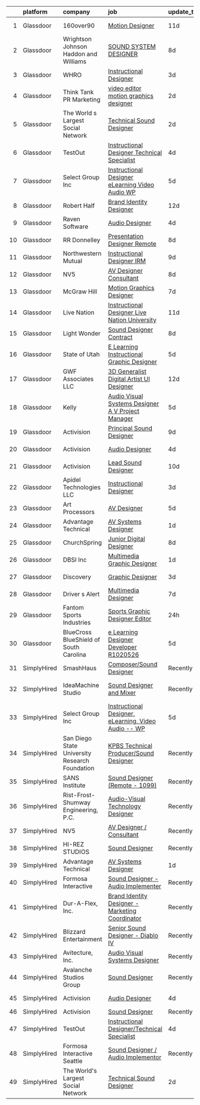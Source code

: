 

|    | platform    | company                                        | job                                                                                                                                                                                                                                                                                                                                                                                                                                                                                                                                                                                                                                                                                                                                                                                                                                                                                                                                                                                                                                                                                                                                                                                                                                                                                                                                                                                                                                                                                                                                                                                                                     | update_time   | location           |
|---:|:------------|:-----------------------------------------------|:------------------------------------------------------------------------------------------------------------------------------------------------------------------------------------------------------------------------------------------------------------------------------------------------------------------------------------------------------------------------------------------------------------------------------------------------------------------------------------------------------------------------------------------------------------------------------------------------------------------------------------------------------------------------------------------------------------------------------------------------------------------------------------------------------------------------------------------------------------------------------------------------------------------------------------------------------------------------------------------------------------------------------------------------------------------------------------------------------------------------------------------------------------------------------------------------------------------------------------------------------------------------------------------------------------------------------------------------------------------------------------------------------------------------------------------------------------------------------------------------------------------------------------------------------------------------------------------------------------------------|:--------------|:-------------------|
|  1 | Glassdoor   | 160over90                                      | [Motion Designer](https://www.glassdoor.com/partner/jobListing.htm?pos=128&ao=1136043&s=58&guid=00000181c2d0802e99d5a2ff561bd4af&src=GD_JOB_AD&t=SR&vt=w&cs=1_26b8f199&cb=1656830853710&jobListingId=1007955295559&jrtk=3-0-1g71d107okbmb801-1g71d10862ea2000-3c281d9384133fed-)                                                                                                                                                                                                                                                                                                                                                                                                                                                                                                                                                                                                                                                                                                                                                                                                                                                                                                                                                                                                                                                                                                                                                                                                                                                                                                                                        | 11d           | New York, NY       |
|  2 | Glassdoor   | Wrightson  Johnson  Haddon  and Williams       | [SOUND SYSTEM DESIGNER](https://www.glassdoor.com/partner/jobListing.htm?pos=116&ao=1136043&s=58&guid=00000181c2d0802e99d5a2ff561bd4af&src=GD_JOB_AD&t=SR&vt=w&cs=1_053957e4&cb=1656830853709&jobListingId=1007962381714&jrtk=3-0-1g71d107okbmb801-1g71d10862ea2000-6110ea715b90cdb8-)                                                                                                                                                                                                                                                                                                                                                                                                                                                                                                                                                                                                                                                                                                                                                                                                                                                                                                                                                                                                                                                                                                                                                                                                                                                                                                                                  | 8d            | Denver, CO         |
|  3 | Glassdoor   | WHRO                                           | [Instructional Designer](https://www.glassdoor.com/partner/jobListing.htm?pos=129&ao=1136043&s=58&guid=00000181c2d0802e99d5a2ff561bd4af&src=GD_JOB_AD&t=SR&vt=w&cs=1_20c0cb31&cb=1656830853710&jobListingId=1007971431373&jrtk=3-0-1g71d107okbmb801-1g71d10862ea2000-ee1c5b8f6d427c8b-)                                                                                                                                                                                                                                                                                                                                                                                                                                                                                                                                                                                                                                                                                                                                                                                                                                                                                                                                                                                                                                                                                                                                                                                                                                                                                                                                 | 3d            | Norfolk, VA        |
|  4 | Glassdoor   | Think Tank PR   Marketing                      | [video editor motion graphics designer](https://www.glassdoor.com/partner/jobListing.htm?pos=130&ao=1136043&s=58&guid=00000181c2d0802e99d5a2ff561bd4af&src=GD_JOB_AD&t=SR&vt=w&cs=1_6364177a&cb=1656830853710&jobListingId=1007972847759&jrtk=3-0-1g71d107okbmb801-1g71d10862ea2000-592c590467374c4d-)                                                                                                                                                                                                                                                                                                                                                                                                                                                                                                                                                                                                                                                                                                                                                                                                                                                                                                                                                                                                                                                                                                                                                                                                                                                                                                                  | 2d            | Saint Louis, MO    |
|  5 | Glassdoor   | The World s Largest Social Network             | [Technical Sound Designer](https://www.glassdoor.com/partner/jobListing.htm?pos=104&ao=1110586&s=58&guid=00000181c2d0802e99d5a2ff561bd4af&src=GD_JOB_AD&t=SR&vt=w&ea=1&cs=1_6a1a4b95&cb=1656830853708&jobListingId=1007975397724&cpc=FA84DF7EA1EC2398&jrtk=3-0-1g71d107okbmb801-1g71d10862ea2000-657842c4e48d542a--6NYlbfkN0DSgjPPcnEdvoK3uuxfISLALE6pB1FR7YSHOr_tSg5_QGIhoz_2VqUepdcKLBLI_zSL88PC2MXrQyC8zo8A0slZtXWrTLKNR985l-7TwPgsBaTyHdWgdVa6eqRVkqmsQUtjxbdpqpAnNBt_oMK_XWkSICRKn7Mk-tJK3MGnscNYTzVTtcjE374sx1u5tFIX-S4AxyLMCxjFNJ1SngtVsbaUvmvrQLb6TyHpznttj-VS6vL1L4pnhC6PCY9GFyHvjJeRXKggF_aSwgfsLCHkT0AzBQJNbevedLF2DV5RG9VN_u-F_IfMvDg_mWHPxS7W3zUQV1I_mBBI8hZQpMrL8t-Vv91Ev3cCojHFtiV0SU7byCcJvrY-d8zlvbi_QbwVlgPECHzsYneh3W1BeDBO7lZ1pnr8XfBGNbJtM86qv22-0adFljkMRFk4nFZ4y-ap9z3o23X6IcYjaOU-OioAU6VkuSP5yer9n3cBuZD7wi6Gfs_YUD74huW1TX9GPMtuyrCJ5Idzo3xfgRgVS0PwUjYpVach2Q3lq-R82xefPg3MG69Sz3at-8DSKNYMOY6pywfFIbgd5opgjw%3D%3D)                                                                                                                                                                                                                                                                                                                                                                                                                                                                                                                                                                                                                                                                         | 2d            | Los Angeles, CA    |
|  6 | Glassdoor   | TestOut                                        | [Instructional Designer Technical Specialist](https://www.glassdoor.com/partner/jobListing.htm?pos=105&ao=1110586&s=58&guid=00000181c2d0802e99d5a2ff561bd4af&src=GD_JOB_AD&t=SR&vt=w&ea=1&cs=1_9669ba22&cb=1656830853708&jobListingId=1007968675049&cpc=F45C15D234B746DE&jrtk=3-0-1g71d107okbmb801-1g71d10862ea2000-1380ac97e8268147--6NYlbfkN0DvEm3ZFflYNZDyIfyg5N-cpxjGt5mtAUGKsixrF0JahBY4k2ZO2G0_QOQvzzzovZti6CUZ07yDcSAu22S-eRSPvY7bDzV-S6HY13A6nzDugxOQS6d-bF6ZmzcbMDTfjOITMBTy8dn6cVmHLMezpI4MWgvkVHVg6EWMpyeArA91CCtDMZisLSDsqEhIv6nqasORP5Uu1VwMf_D1x2v_vGc2QPnmZ3gNvidsUBAR8q9wkeaKp1akKa6_PwgzWaCflUtudjZSH6M0n-X4j2Uiaazc95DJWV-MZR4uSHsEtQhil81CVfojIDRcJuS6dnoSv4qI0ho3f9xo-N0r2FDLxjNi4ZxGLabiD8kn5y2HyeQPRf0pd4i8PrK0xYNOE3Xpi1WfUqRYjgFx-2R2qPMlZ3Ufio1Git6VxsFIq3CqoVunghZKQ9UMet1pZW_bQoWiZekQCE6J9yvzDdP5DghXj1iHqKJAtLtyHMWNZH3Q3vQZJpcwSlJMCKG58m3xWcvqEciqegV4HifNohWlxuFVSJl-ruVuONf5iZ16Nq9Dy8Aqzye6XV_RaN2HDO-CEjPNM8LjnkSgT0fLIjNMhFWTsCSbXMgGncg_gPo%3D)                                                                                                                                                                                                                                                                                                                                                                                                                                                                                                                                                                                                                                    | 4d            | Pleasant Grove, UT |
|  7 | Glassdoor   | Select Group Inc                               | [Instructional Designer  eLearning  Video Audio    WP](https://www.glassdoor.com/partner/jobListing.htm?pos=106&ao=1110586&s=58&guid=00000181c2d0802e99d5a2ff561bd4af&src=GD_JOB_AD&t=SR&vt=w&ea=1&cs=1_24196a2b&cb=1656830853708&jobListingId=1007965743112&cpc=56632219D727AB75&jrtk=3-0-1g71d107okbmb801-1g71d10862ea2000-975253586d041dc0--6NYlbfkN0Bcn-ADAbRvyrq3DH3YqD1gQOSfU_zTPvvfh0XXiz3pBAa41gXbEVBKQgVaXyt5edISc9bqP53tRPLteqUh4QwbmKEwD0Ly9LIynFhKlkBBOX1urAMP3goMqmB7FsCw1DJLToJjJKgdA2XxFUBlOvaRm9kvNxg5nSULJZu9Z2BIzm6NqSMg2xrFz6Pv9b1U9vRCZnx7cFCm4zNOd0crclyi557FoJGFyyK2d5EVfnDvVjbSxQlA070IUu5-Kmbp2mBzI-B9DLB2JMu4wyYBQI2pkjjZLODIv4waUyIhOVkY7VpS1t2K9Anzdo0BT_YiEjHF_azidJcVz8je3bWRmCnAk01koRLMhUEqelawocsLdYCJ6AFsHn9nwAJMV065m7dH51v9VnJ0p8l2kctIZY3scY8Lb2YnKqqc4s7NpqJcBhHUtaAhbbVFPhutVZHoa3lJBsIiGBL5n5amiaQf1bc8bTFn-9V9QICkz_GeWtY07SF5PqHW7_Z4KrYMlll8KMKJy1kHgqhkeg%3D%3D)                                                                                                                                                                                                                                                                                                                                                                                                                                                                                                                                                                                                                                                                                                             | 5d            | White Plains, NY   |
|  8 | Glassdoor   | Robert Half                                    | [Brand Identity Designer](https://www.glassdoor.com/partner/jobListing.htm?pos=111&ao=1110586&s=58&guid=00000181c2d0802e99d5a2ff561bd4af&src=GD_JOB_AD&t=SR&vt=w&ea=1&cs=1_4a7a1b9b&cb=1656830853709&jobListingId=1007951648276&cpc=F41FEAB56D215062&jrtk=3-0-1g71d107okbmb801-1g71d10862ea2000-1ede649e6a58b7cb--6NYlbfkN0CpzDdaQkua3np5pkmj49lKioZwmwxQ-yx5plwbYmV_M1N0TAEqFh9qBSQddGPhXeYsPwwpObkc12_qfuuui8Zfx-BvqhVCXrG6xT8BdiJ-OKSvAtP6KWW8jfsP1M9DqSk2a5VXaHGR5yJ46Q56vtyFDEw-XiAVMBpDv51XshwDm7_06TwkJwC4ek-BOAD_Ew1hrWryk907FASvHG0fn25FxVNuvfhN1QxP_MzHfqXgb9vL6SqnTiCYE_Tm4r0nlU1Czf6dQ2sSfgDqqkk-UjDGgpRGnRgazLQSXcaETQaVz5fU1CMBeoxHa8qdCcAiyVWt1Fdj7Yp6UsUOdICTxfAlthQZWcqn9AU82g2s86Orq-B3SnmiyvneYQBwQ_dWIoFgSdesHLrtBFefVwYlGxOorwLB-pQLuypQBdmwV2w4-TBtLdhVMbyPPxrrt-2zWhGM0e6jld82j3-8Nj5KQjcy8d5dT1sZ99-O11GHmK7MxXbtG_8tAM4m)                                                                                                                                                                                                                                                                                                                                                                                                                                                                                                                                                                                                                                                                                                                                                                      | 12d           | Hartford, CT       |
|  9 | Glassdoor   | Raven Software                                 | [Audio Designer](https://www.glassdoor.com/partner/jobListing.htm?pos=121&ao=1136043&s=58&guid=00000181c2d0802e99d5a2ff561bd4af&src=GD_JOB_AD&t=SR&vt=w&cs=1_38b7e938&cb=1656830853710&jobListingId=1007969593675&jrtk=3-0-1g71d107okbmb801-1g71d10862ea2000-9640e0c5fced2b6a-)                                                                                                                                                                                                                                                                                                                                                                                                                                                                                                                                                                                                                                                                                                                                                                                                                                                                                                                                                                                                                                                                                                                                                                                                                                                                                                                                         | 4d            | Middleton, WI      |
| 10 | Glassdoor   | RR Donnelley                                   | [Presentation Designer  Remote ](https://www.glassdoor.com/partner/jobListing.htm?pos=117&ao=1136043&s=58&guid=00000181c2d0802e99d5a2ff561bd4af&src=GD_JOB_AD&t=SR&vt=w&cs=1_89ba82be&cb=1656830853709&jobListingId=1007962791525&jrtk=3-0-1g71d107okbmb801-1g71d10862ea2000-13467501708e5273-)                                                                                                                                                                                                                                                                                                                                                                                                                                                                                                                                                                                                                                                                                                                                                                                                                                                                                                                                                                                                                                                                                                                                                                                                                                                                                                                         | 8d            | Phoenix, AZ        |
| 11 | Glassdoor   | Northwestern Mutual                            | [Instructional Designer   IRM](https://www.glassdoor.com/partner/jobListing.htm?pos=123&ao=1136043&s=58&guid=00000181c2d0802e99d5a2ff561bd4af&src=GD_JOB_AD&t=SR&vt=w&cs=1_56229838&cb=1656830853710&jobListingId=1007959761308&jrtk=3-0-1g71d107okbmb801-1g71d10862ea2000-1d94296332c28f86-)                                                                                                                                                                                                                                                                                                                                                                                                                                                                                                                                                                                                                                                                                                                                                                                                                                                                                                                                                                                                                                                                                                                                                                                                                                                                                                                           | 9d            | Wisconsin          |
| 12 | Glassdoor   | NV5                                            | [AV Designer Consultant](https://www.glassdoor.com/partner/jobListing.htm?pos=103&ao=1110586&s=58&guid=00000181c2d0802e99d5a2ff561bd4af&src=GD_JOB_AD&t=SR&vt=w&cs=1_5bca41cd&cb=1656830853709&jobListingId=1007961973331&cpc=0A88B0016E52E137&jrtk=3-0-1g71d107okbmb801-1g71d10862ea2000-ace4dc0cac74c410--6NYlbfkN0B5ErWgTX1DuGpFjBtn3pzOpOEUZEj9qW8_LUrm9Vw7kb2d5uWKfKRSYXAKobuQtLNXPpQsEoNJFG9UjzgHSwmCz0KfNmCnYHOlNNJK3HPaQQF97jSCrKsx7FKrQR_aXBerlUtjidkkP8cwvTVyNvfi34NKUr0eFsfW1vIc2JMheEiFVk0DxNyu9Yji8Tej35ahudPo6cYF_9GEnsktj6wIHI2sm7YpsBrPxShsub_vwk74mDIVwWQIHOGGRYHLr1QLiFTqc4Cs0zA2t7xoBe1kv1pD89W8R5PjBiwECDuu3b5U1gJnZBOEvFyt_efNLByRCeKnGnoGr_-bZd-zWovn0sPWyFZQJEvJatiRiwS-YmNz8P7EOXI-IaoUiqenxaSilh8Hhmh6bo7ED8sZbR62UDqdc2-2lkvT95x1DI2KQDTCjHBGISsnXJdOffVpaQhIVlQ8s-m6-rJk6RgIn6yzbgbY3r3TQ_d9bO1-LCIcqEIe5HB4qeZ6ZPC9lgcywNRNMt75lxGx2b-tsPpfUvqDACdgfYpKP2gCRP5u5ItK5vEQ_-_0-Ratk9O7zpDkRtqCgWlYsydLd-pV_ph0Fs46Qxwt0P0AEqX_67zPiDDaDLbg87IVTZyn5eSLCRly8xIq8uHeHWpvIfH4egRQAOYNtyVY3VcAELd4oy8UUhZFkq5uCT1UJtn8xhF5BmBznWuNON7j1cxg9qBA7JwsLP1flHR-rmrUsbr7rsrbdOBlyA%3D%3D)                                                                                                                                                                                                                                                                                                                                                                                                                                                                                                                | 8d            | Houston, TX        |
| 13 | Glassdoor   | McGraw Hill                                    | [Motion Graphics Designer](https://www.glassdoor.com/partner/jobListing.htm?pos=120&ao=1136043&s=58&guid=00000181c2d0802e99d5a2ff561bd4af&src=GD_JOB_AD&t=SR&vt=w&cs=1_eaa64197&cb=1656830853709&jobListingId=1007963055281&jrtk=3-0-1g71d107okbmb801-1g71d10862ea2000-846076449b1b3a8d-)                                                                                                                                                                                                                                                                                                                                                                                                                                                                                                                                                                                                                                                                                                                                                                                                                                                                                                                                                                                                                                                                                                                                                                                                                                                                                                                               | 7d            | Columbus, OH       |
| 14 | Glassdoor   | Live Nation                                    | [Instructional Designer  Live Nation University](https://www.glassdoor.com/partner/jobListing.htm?pos=126&ao=1136043&s=58&guid=00000181c2d0802e99d5a2ff561bd4af&src=GD_JOB_AD&t=SR&vt=w&cs=1_55d03ad4&cb=1656830853710&jobListingId=1007954872096&jrtk=3-0-1g71d107okbmb801-1g71d10862ea2000-9f8dfff7ef9ec9c7-)                                                                                                                                                                                                                                                                                                                                                                                                                                                                                                                                                                                                                                                                                                                                                                                                                                                                                                                                                                                                                                                                                                                                                                                                                                                                                                         | 11d           | Beverly Hills, CA  |
| 15 | Glassdoor   | Light   Wonder                                 | [Sound Designer  Contract ](https://www.glassdoor.com/partner/jobListing.htm?pos=109&ao=1136043&s=58&guid=00000181c2d0802e99d5a2ff561bd4af&src=GD_JOB_AD&t=SR&vt=w&cs=1_2722b1a7&cb=1656830853708&jobListingId=1007961861652&jrtk=3-0-1g71d107okbmb801-1g71d10862ea2000-8ce1282d26a1fda8-)                                                                                                                                                                                                                                                                                                                                                                                                                                                                                                                                                                                                                                                                                                                                                                                                                                                                                                                                                                                                                                                                                                                                                                                                                                                                                                                              | 8d            | Las Vegas, NV      |
| 16 | Glassdoor   | State of Utah                                  | [E Learning Instructional Graphic Designer](https://www.glassdoor.com/partner/jobListing.htm?pos=122&ao=1136043&s=58&guid=00000181c2d0802e99d5a2ff561bd4af&src=GD_JOB_AD&t=SR&vt=w&cs=1_9b3efd30&cb=1656830853710&jobListingId=1007967268443&jrtk=3-0-1g71d107okbmb801-1g71d10862ea2000-12582fb7fc60c516-)                                                                                                                                                                                                                                                                                                                                                                                                                                                                                                                                                                                                                                                                                                                                                                                                                                                                                                                                                                                                                                                                                                                                                                                                                                                                                                              | 5d            | Salt Lake City, UT |
| 17 | Glassdoor   | GWF Associates  LLC                            | [3D Generalist   Digital Artist   UI Designer](https://www.glassdoor.com/partner/jobListing.htm?pos=102&ao=1110586&s=58&guid=00000181c2d0802e99d5a2ff561bd4af&src=GD_JOB_AD&t=SR&vt=w&ea=1&cs=1_64652c78&cb=1656830853707&jobListingId=1007952130788&cpc=34670CD602BE5E55&jrtk=3-0-1g71d107okbmb801-1g71d10862ea2000-1eda58a828a17668--6NYlbfkN0CiXlXD9X9KmMK7S-b5IcFBvVIey8Qr_VUnbo48CIz6WJxcsPNedoVLxbQy0RY0Lidptp5NGocL8OX0ODZlzCLgTilX6ZB0L8kFbzpvH1XAwZc-xzKt2cJRbdstjnIETRcz6k3J6virBqg127M44_l9Tc3nZfDfHnWPDH2zyMWaLtQQPJtcsiC-PjiAZP8PDytEpQi9E5-Poavz9luU66POjjXClwo0T0ZITPrp0fzm6_ef3cloPCQVFSTZ65tQQ8jGAdvfLCuYfpqpoWO4MH3-GbhxhGVy96z3uco_VoER_HnT7YNUjjN3L74ES7G1pTQboEnPJEiHYQzoTBKW9ivyJUgQhQi6yyBN6EI99UiYGGXOyYY0Pfl61cRCD-S7J3MvERr98Z1HdFvrx3IS9JQzV7e_4Mh7g_Vl0T-LAR4jzsXQddb1aada9bhTAqt2uZnQ-iBHFX9Rww5sAcPFWwKoMeMRPQacrEAYSPmLW8klWPit3mben1Pd0XdW405ublzw98NgxRG1xxVpgGCJ6TfNrHVCA5Wq3701HBwykJGPQATKL4ZG0T38)                                                                                                                                                                                                                                                                                                                                                                                                                                                                                                                                                                                                                                                                                 | 12d           | Tinton Falls, NJ   |
| 18 | Glassdoor   | Kelly                                          | [Audio Visual Systems Designer   A V Project Manager](https://www.glassdoor.com/partner/jobListing.htm?pos=107&ao=1110586&s=58&guid=00000181c2d0802e99d5a2ff561bd4af&src=GD_JOB_AD&t=SR&vt=w&cs=1_7b073b46&cb=1656830853708&jobListingId=1007967259285&cpc=F45C15D234B746DE&jrtk=3-0-1g71d107okbmb801-1g71d10862ea2000-50f2a3af29f2ec56--6NYlbfkN0D6qFSVCaa8tXn-rJ3OcXif2lPyFmwsE2iZBGE4YLg1gz3DzxANTQL2R188vJaRnaf58c-AGt8qGZk-LzU-543hy-BT8gNK6lhdMDAnfklngrbOxOX4eEHcXOFe1kJtWwNUu-UEsWNIShICIp4jppLpbQTH4gWnOZXQErcw_rBQqP0kGStH6HMnwRU1n2UAhJr4PG6LX-bS8Q83BCyfa-DVN4Nu8WYx2EYIRMAfXpZZ-LzPHn2lKZ5m8ytx426GHTykPOtNb8qAeNHAtPjVl1g8eHcdNMtedt3Znde1qggMwwBFln84hz1jivvMy2exKhOXSqFDqA7Uxm8VRHxFbcLtXuDvyJSt6TrQoJsEGCWt1qNdRBjHjbMUtjNBV7nCycGZVV6JCoht6KxBlK67leDNecZ4qXLd-vFOPjl0tnZp0Q82vhAWaUYMJbmTCKIcMo1qUhxcu1gQvzKN9EgvFkk39BydawSYdSnx6QEob3XDeotJOkI7ahh1cVGeGkYtZWeNcgssA_0ZnqTnX8IoPDvu9DnLirp1vqhPdN2Fhc-1RtYmHz9n7QxTMDuYA_Riw6BHkXAWVbN0xqhkEsz9KAyunKez0xoHyWSg2BcCWSZUKsyvZ6SjTKQt9l1rKCUxNwMhe97ExQudYLF10_oFq_KShBnTczQRJbEYg_B8rLaZRaU76luphb5V5u7W7uVY0ua00Lly3Fj3ORETODysxpPHCTIippoUKZWvhw7rEphwP-t0A-l7Ft3YoXOJTO-WcJnVotC-_NiUc5UbViMs5wq8pkAEdLcaFmhpwJRbJfYSga8cWm89py6cQ-m2vJoJmBeaCejxu9aAZh3cOA-zIwR1RwkqmB5t7Y0OniMXBCZwHHmNSGIIkPX7X6NbPFZhPnDVYhyPG5nlby04H1uS2UKThHiRh7Xif7DCDUnHtsWg9Wh_1S4q21DjjNOLxnsDh-RHquUBq153ewLseNwza6eEFmqjPWpRZ6SZkEl-SqALcoWeTHB6r1vm62JtcpknR2yDB9LQ_YFCZ3wAgTjx8YM_C6sYe30bmiy79yDa7QXK9mjkxudczXX1J9F_nF-QRx3tLN25Dz9FP88byb5dJa98QrRGW77GE650DGdUlatJSWy7U0K1aS2SyaBRJItjOV2Mo0gPT0pctgCAZsE6ZHGXXB9dPLR7KlIyzKGYHj2RfVyH1FVHuvl8ym7tsC_yGN8%3D) | 5d            | Austin, TX         |
| 19 | Glassdoor   | Activision                                     | [Principal Sound Designer](https://www.glassdoor.com/partner/jobListing.htm?pos=114&ao=1136043&s=58&guid=00000181c2d0802e99d5a2ff561bd4af&src=GD_JOB_AD&t=SR&vt=w&cs=1_f589411f&cb=1656830853709&jobListingId=1007960228726&jrtk=3-0-1g71d107okbmb801-1g71d10862ea2000-1f66d48a6033ba86-)                                                                                                                                                                                                                                                                                                                                                                                                                                                                                                                                                                                                                                                                                                                                                                                                                                                                                                                                                                                                                                                                                                                                                                                                                                                                                                                               | 9d            | Foster City, CA    |
| 20 | Glassdoor   | Activision                                     | [Audio Designer](https://www.glassdoor.com/partner/jobListing.htm?pos=113&ao=1136043&s=58&guid=00000181c2d0802e99d5a2ff561bd4af&src=GD_JOB_AD&t=SR&vt=w&cs=1_646d007e&cb=1656830853709&jobListingId=1007969460398&jrtk=3-0-1g71d107okbmb801-1g71d10862ea2000-7c373c23d77b92fb-)                                                                                                                                                                                                                                                                                                                                                                                                                                                                                                                                                                                                                                                                                                                                                                                                                                                                                                                                                                                                                                                                                                                                                                                                                                                                                                                                         | 4d            | Middleton, WI      |
| 21 | Glassdoor   | Activision                                     | [Lead Sound Designer](https://www.glassdoor.com/partner/jobListing.htm?pos=112&ao=1136043&s=58&guid=00000181c2d0802e99d5a2ff561bd4af&src=GD_JOB_AD&t=SR&vt=w&cs=1_b7e1cee4&cb=1656830853708&jobListingId=1007958272321&jrtk=3-0-1g71d107okbmb801-1g71d10862ea2000-7843e4f95607d2a3-)                                                                                                                                                                                                                                                                                                                                                                                                                                                                                                                                                                                                                                                                                                                                                                                                                                                                                                                                                                                                                                                                                                                                                                                                                                                                                                                                    | 10d           | Foster City, CA    |
| 22 | Glassdoor   | Apidel Technologies LLC                        | [Instructional Designer](https://www.glassdoor.com/partner/jobListing.htm?pos=110&ao=1110586&s=58&guid=00000181c2d0802e99d5a2ff561bd4af&src=GD_JOB_AD&t=SR&vt=w&ea=1&cs=1_0e4fedaf&cb=1656830853708&jobListingId=1007971104086&cpc=F41FEAB56D215062&jrtk=3-0-1g71d107okbmb801-1g71d10862ea2000-583f81cd50bf5307--6NYlbfkN0C-xuqgdbktDILJoi_o42Ntwte-sxNwJl4lq25EOjgqY9QdTvxhiZuU73FoiVdnOk67AFNhSwXEKeU8VomMq9-WoAYp5zjqkcrAK-K0vaxqpFj3po317ALNWRDpIE85n8UwQeVoqazViByOJpOpVErO53en1PsjkDvOr-T8nMu9ZjIddfBnI6ABy1L6psMvJJIIGPIDbmc6iOep02AjkWLIyr8_h9etVai6neV2lnjEiPNZWDHr-h4P2BMYpex4cfx7-7XeXrDk9Cqu75JSlNmKPC2tDEsF7xwJnI41fWPtV9c8a7pWvDuOMvrv2khEnJPRtavVRp04iYpansjtL3Y8v7f8pBwB2WOps5nvaxCCRmUy9LRK_Um67d0wSbOCiWidCrUtE2gb6ncfA2JNarShATtaHfTjnMC4Qep3YQxnbW7eGrQ95gpJhyzTYriZyjVjqVceae86ImO5Ns6ExjUbz36d8KmMwPMVcZc8Z7DrYcoKpU2edXrrgoWHWeaFkNbsLkIPBEJRQA%3D%3D)                                                                                                                                                                                                                                                                                                                                                                                                                                                                                                                                                                                                                                                                                                                                           | 3d            | Chandler, AZ       |
| 23 | Glassdoor   | Art Processors                                 | [AV Designer](https://www.glassdoor.com/partner/jobListing.htm?pos=125&ao=1136043&s=58&guid=00000181c2d0802e99d5a2ff561bd4af&src=GD_JOB_AD&t=SR&vt=w&ea=1&cs=1_5a8bb04f&cb=1656830853710&jobListingId=1007967357069&jrtk=3-0-1g71d107okbmb801-1g71d10862ea2000-c82ea908b8b6a1b5-)                                                                                                                                                                                                                                                                                                                                                                                                                                                                                                                                                                                                                                                                                                                                                                                                                                                                                                                                                                                                                                                                                                                                                                                                                                                                                                                                       | 5d            | New York, NY       |
| 24 | Glassdoor   | Advantage Technical                            | [AV Systems Designer](https://www.glassdoor.com/partner/jobListing.htm?pos=108&ao=1110586&s=58&guid=00000181c2d0802e99d5a2ff561bd4af&src=GD_JOB_AD&t=SR&vt=w&ea=1&cs=1_a3bb4500&cb=1656830853708&jobListingId=1007977363508&cpc=7AD1D84939BBEEF3&jrtk=3-0-1g71d107okbmb801-1g71d10862ea2000-0d648a499f3c8bd0--6NYlbfkN0CQRQ3eiV4YWjrRS1ho7HVQ9JO8v6Fb3eU0yDOJbdOiEguntuRlpE4-_N6DYLNj-GqhBku8oZcW0HlUxZShoWJeeNFdMJsRJTbJyn-3XNHA3Zd9y2JV5V6xqLj5pIjmG6U3qU12DkOy4CPo6EKOnw8P-y1TlN935dvuYLJ3GZWAgye2jXjSB_qr0D4Z64gEzWjlylZycE9D_hqQ5SG4_2fwVZqbEcMeoKNZ-dQUj1Gox-kxSnd-SPU7HzOtloc94skXEToS_3VokDiC0v9XvyeXULmypBDFszWGHJmn25kPm3-fGqZOv7j9zXAOppWgtGG0xdq4w5Ts5ccpi2L6JPm4ferflNaSpTs_ytGFztu_5x0sHDiHuUJD8eQRrvRG9EL3emsMVYALezrRZXf5xTtYY8uS_Tlj072PeUcv_5aKeggOHvvqi8QBsTiSTzACPtybkfNNmidClzvg2h_Cb5f_tGZYRolDhUDW0Uve2IutkxrOd584i1jzJ9WWMlumjx8nHgA6FCjBE-lYeWS5U7D8YgURwDq2aiPPGtVA4269PdagoLSXsS3v)                                                                                                                                                                                                                                                                                                                                                                                                                                                                                                                                                                                                                                                                                                          | 1d            | La Mirada, CA      |
| 25 | Glassdoor   | ChurchSpring                                   | [Junior Digital Designer](https://www.glassdoor.com/partner/jobListing.htm?pos=119&ao=1136043&s=58&guid=00000181c2d0802e99d5a2ff561bd4af&src=GD_JOB_AD&t=SR&vt=w&ea=1&cs=1_7b5bafff&cb=1656830853709&jobListingId=1007961741486&jrtk=3-0-1g71d107okbmb801-1g71d10862ea2000-7ddb821e6466d333-)                                                                                                                                                                                                                                                                                                                                                                                                                                                                                                                                                                                                                                                                                                                                                                                                                                                                                                                                                                                                                                                                                                                                                                                                                                                                                                                           | 8d            | Remote             |
| 26 | Glassdoor   | DBSI  Inc                                      | [Multimedia Graphic Designer](https://www.glassdoor.com/partner/jobListing.htm?pos=101&ao=1110586&s=58&guid=00000181c2d0802e99d5a2ff561bd4af&src=GD_JOB_AD&t=SR&vt=w&ea=1&cs=1_cb4151ae&cb=1656830853707&jobListingId=1007977612107&cpc=39721386339D0809&jrtk=3-0-1g71d107okbmb801-1g71d10862ea2000-ab8cb408dc8ec8ee--6NYlbfkN0Cd5ZvLdai7cR0fypH5_WiGezUQesq24dbKuF0ly35ya5O8NkFj-qrjHekX1qTEaujUQz7JzP0u73o11OglWDU9juGNe-SK2whTqe1itlkyB7FVMauAdYzCeErfPuy-469n-_Fr4tmTISR6fSRpJ3_MBKRwKQfSoUHqi2pSF-JZo4_hsf3xWMg6kvfyst4yhDdjcq7xBkVoUIk3f4Ud9zqbLPM-xPvg3doK0-HoSlccjS-ZThOHLsB9gPj5itPVkWU3tj1khZGIiCtX7ygpWZVbemwSmXhzqqYVq5g51-z2Wrx-4tq44sK3_Z7erCzNMXKuV5vvI-ad0X6mcPD8s7wMGc6tlOdQZlisSOlmw0lEF27bbJXp8bCjrww6nh1nt_5iTGXWc2AdFUlJtUeZ9vS6ZnsjFxfqZorHIQZPPqmXkl1z5MqdbOJQbxsy5v3wF-7Y7xaQ_jMBJUSInpU-TzzQAsUKhO0na12fEO31jYdwa3AVJ43ojSzNrZ22f3h1LQvXRkW2W0r6BQ%3D%3D)                                                                                                                                                                                                                                                                                                                                                                                                                                                                                                                                                                                                                                                                                                                                      | 1d            | Chandler, AZ       |
| 27 | Glassdoor   | Discovery                                      | [Graphic Designer](https://www.glassdoor.com/partner/jobListing.htm?pos=118&ao=1136043&s=58&guid=00000181c2d0802e99d5a2ff561bd4af&src=GD_JOB_AD&t=SR&vt=w&ea=1&cs=1_586ee204&cb=1656830853709&jobListingId=1007970829026&jrtk=3-0-1g71d107okbmb801-1g71d10862ea2000-3260284daed292f5-)                                                                                                                                                                                                                                                                                                                                                                                                                                                                                                                                                                                                                                                                                                                                                                                                                                                                                                                                                                                                                                                                                                                                                                                                                                                                                                                                  | 3d            | New York, NY       |
| 28 | Glassdoor   | Driver s Alert                                 | [Multimedia Designer](https://www.glassdoor.com/partner/jobListing.htm?pos=127&ao=1136043&s=58&guid=00000181c2d0802e99d5a2ff561bd4af&src=GD_JOB_AD&t=SR&vt=w&ea=1&cs=1_663e7a71&cb=1656830853710&jobListingId=1007963223008&jrtk=3-0-1g71d107okbmb801-1g71d10862ea2000-2c03edc6f18e9dc3-)                                                                                                                                                                                                                                                                                                                                                                                                                                                                                                                                                                                                                                                                                                                                                                                                                                                                                                                                                                                                                                                                                                                                                                                                                                                                                                                               | 7d            | Nashville, TN      |
| 29 | Glassdoor   | Fantom Sports Industries                       | [Sports Graphic Designer Editor](https://www.glassdoor.com/partner/jobListing.htm?pos=115&ao=1136043&s=58&guid=00000181c2d0802e99d5a2ff561bd4af&src=GD_JOB_AD&t=SR&vt=w&ea=1&cs=1_f7fd9ae7&cb=1656830853709&jobListingId=1007979023794&jrtk=3-0-1g71d107okbmb801-1g71d10862ea2000-6522354e8938f0b7-)                                                                                                                                                                                                                                                                                                                                                                                                                                                                                                                                                                                                                                                                                                                                                                                                                                                                                                                                                                                                                                                                                                                                                                                                                                                                                                                    | 24h           | Remote             |
| 30 | Glassdoor   | BlueCross BlueShield of South Carolina         | [e Learning Designer Developer R1020526](https://www.glassdoor.com/partner/jobListing.htm?pos=124&ao=1136043&s=58&guid=00000181c2d0802e99d5a2ff561bd4af&src=GD_JOB_AD&t=SR&vt=w&ea=1&cs=1_7f395274&cb=1656830853710&jobListingId=1007966736118&jrtk=3-0-1g71d107okbmb801-1g71d10862ea2000-6a5a11bb0b42aaf1-)                                                                                                                                                                                                                                                                                                                                                                                                                                                                                                                                                                                                                                                                                                                                                                                                                                                                                                                                                                                                                                                                                                                                                                                                                                                                                                            | 5d            | Columbia, SC       |
| 31 | SimplyHired | SmashHaus                                      | [Composer/Sound Designer](https://www.simplyhired.com/job/5TV44fqNq9OE9PTw8D83ASmeufu-2onYgJ8O5l4Y0t9TzOHHgUVKrQ?q=sound+designer)                                                                                                                                                                                                                                                                                                                                                                                                                                                                                                                                                                                                                                                                                                                                                                                                                                                                                                                                                                                                                                                                                                                                                                                                                                                                                                                                                                                                                                                                                      | Recently      | Remote             |
| 32 | SimplyHired | IdeaMachine Studio                             | [Sound Designer and Mixer](https://www.simplyhired.com/job/3_cnKWbKCzfz8K406esix9aXeGkS2iLw6vp3jwYHfDLUWBO0TV9GDQ?q=sound+designer)                                                                                                                                                                                                                                                                                                                                                                                                                                                                                                                                                                                                                                                                                                                                                                                                                                                                                                                                                                                                                                                                                                                                                                                                                                                                                                                                                                                                                                                                                     | Recently      | San Francisco, CA  |
| 33 | SimplyHired | Select Group Inc                               | [Instructional Designer, eLearning, Video Audio -- WP](https://www.simplyhired.com/job/EYIae7YI1jKFGHa1021g_SZE7_Bf7woF9pwx8IrOJvvjVpUAeBFPIA?q=sound+designer)                                                                                                                                                                                                                                                                                                                                                                                                                                                                                                                                                                                                                                                                                                                                                                                                                                                                                                                                                                                                                                                                                                                                                                                                                                                                                                                                                                                                                                                         | 5d            | White Plains, NY   |
| 34 | SimplyHired | San Diego State University Research Foundation | [KPBS Technical Producer/Sound Designer](https://www.simplyhired.com/job/VSycAS3T0QxIBgCqrb-0WeaHyAeO4RoQPlpkQtMGdq8D6eLIAilSTA?q=sound+designer)                                                                                                                                                                                                                                                                                                                                                                                                                                                                                                                                                                                                                                                                                                                                                                                                                                                                                                                                                                                                                                                                                                                                                                                                                                                                                                                                                                                                                                                                       | Recently      | San Diego, CA      |
| 35 | SimplyHired | SANS Institute                                 | [Sound Designer (Remote - 1099)](https://www.simplyhired.com/job/l5XtJmV5Za5NPAoCY67pJ8osv7Dd9cygFT5KvUQHRZZ5LCw9cI7qOA?q=sound+designer)                                                                                                                                                                                                                                                                                                                                                                                                                                                                                                                                                                                                                                                                                                                                                                                                                                                                                                                                                                                                                                                                                                                                                                                                                                                                                                                                                                                                                                                                               | Recently      | Bethesda, MD       |
| 36 | SimplyHired | Rist-Frost-Shumway Engineering, P.C.           | [Audio-Visual Technology Designer](https://www.simplyhired.com/job/OMxrMh8WHY_VNcw74L4J3w8rMgzooJxEwq9_0YhhoPHZG11rZ5ZCeA?q=sound+designer)                                                                                                                                                                                                                                                                                                                                                                                                                                                                                                                                                                                                                                                                                                                                                                                                                                                                                                                                                                                                                                                                                                                                                                                                                                                                                                                                                                                                                                                                             | Recently      | Laconia, NH        |
| 37 | SimplyHired | NV5                                            | [AV Designer / Consultant](https://www.simplyhired.com/job/eyck12SFNc_KFnw2qdHs1g4sSo-aQlZEYn5iegGIRUsg8fyGJqdKoA?q=sound+designer)                                                                                                                                                                                                                                                                                                                                                                                                                                                                                                                                                                                                                                                                                                                                                                                                                                                                                                                                                                                                                                                                                                                                                                                                                                                                                                                                                                                                                                                                                     | Recently      | Cary, NC           |
| 38 | SimplyHired | HI-REZ STUDIOS                                 | [Sound Designer](https://www.simplyhired.com/job/aA6iiJRrWdcirvdZUdRNwkyou34MRKChSdF1MZ7s6_co4dP2h9voUQ?q=sound+designer)                                                                                                                                                                                                                                                                                                                                                                                                                                                                                                                                                                                                                                                                                                                                                                                                                                                                                                                                                                                                                                                                                                                                                                                                                                                                                                                                                                                                                                                                                               | Recently      | Remote             |
| 39 | SimplyHired | Advantage Technical                            | [AV Systems Designer](https://www.simplyhired.com/job/6AB2Z3Tt68oDwQq0vHY3EYNxTixv0pk4pogTQQMFxW_eXm720K0Wsg?q=sound+designer)                                                                                                                                                                                                                                                                                                                                                                                                                                                                                                                                                                                                                                                                                                                                                                                                                                                                                                                                                                                                                                                                                                                                                                                                                                                                                                                                                                                                                                                                                          | 1d            | La Mirada, CA      |
| 40 | SimplyHired | Formosa Interactive                            | [Sound Designer - Audio Implementer](https://www.simplyhired.com/job/E63_BRjyLumhk01Bv7mOuaoR0vafXGhLD-NTsS2e6CEpoHi4FvqYnw?q=sound+designer)                                                                                                                                                                                                                                                                                                                                                                                                                                                                                                                                                                                                                                                                                                                                                                                                                                                                                                                                                                                                                                                                                                                                                                                                                                                                                                                                                                                                                                                                           | Recently      | Burbank, CA        |
| 41 | SimplyHired | Dur-A-Flex, Inc.                               | [Brand Identity Designer - Marketing Coordinator](https://www.simplyhired.com/job/R64jRkQkz5c4uAjoUHoVIXUUGZsCSy6n0isNMLlA2kzi3aMM4c-LOw?q=sound+designer)                                                                                                                                                                                                                                                                                                                                                                                                                                                                                                                                                                                                                                                                                                                                                                                                                                                                                                                                                                                                                                                                                                                                                                                                                                                                                                                                                                                                                                                              | Recently      | East Hartford, CT  |
| 42 | SimplyHired | Blizzard Entertainment                         | [Senior Sound Designer - Diablo IV](https://www.simplyhired.com/job/sCqilp6WPiIPyB0AQ7clmtwKv9OQUE2f3uqVKyqNn7t0myy_N4vRTA?q=sound+designer)                                                                                                                                                                                                                                                                                                                                                                                                                                                                                                                                                                                                                                                                                                                                                                                                                                                                                                                                                                                                                                                                                                                                                                                                                                                                                                                                                                                                                                                                            | Recently      | Irvine, CA         |
| 43 | SimplyHired | Avitecture, Inc.                               | [Audio Visual Systems Designer](https://www.simplyhired.com/job/lcOFg6ZDywhpyY38HSmc4-H7ZZ6YtoMNs8J8nSuaAlV3BQGgfFbcwQ?q=sound+designer)                                                                                                                                                                                                                                                                                                                                                                                                                                                                                                                                                                                                                                                                                                                                                                                                                                                                                                                                                                                                                                                                                                                                                                                                                                                                                                                                                                                                                                                                                | Recently      | Sterling, VA       |
| 44 | SimplyHired | Avalanche Studios Group                        | [Sound Designer](https://www.simplyhired.com/job/lQ56dL4hE0QFlKl3bFobU4KE1n4VNMXQUExBD0jvYT0oDTVmOsXFqw?q=sound+designer)                                                                                                                                                                                                                                                                                                                                                                                                                                                                                                                                                                                                                                                                                                                                                                                                                                                                                                                                                                                                                                                                                                                                                                                                                                                                                                                                                                                                                                                                                               | Recently      | New York, NY       |
| 45 | SimplyHired | Activision                                     | [Audio Designer](https://www.simplyhired.com/job/ibVBmNKSJn1hezEGJ2JB3G1nJhIrAo5SQCgstClCJozqG_Xdif78OA?q=sound+designer)                                                                                                                                                                                                                                                                                                                                                                                                                                                                                                                                                                                                                                                                                                                                                                                                                                                                                                                                                                                                                                                                                                                                                                                                                                                                                                                                                                                                                                                                                               | 4d            | Middleton, WI      |
| 46 | SimplyHired | Activision                                     | [Sound Designer](https://www.simplyhired.com/job/i7qlcqa6pP-srEpgyNNEjRvZmW5tDc8R6vUqXUq0hP94Ee2Cl5AgeQ?q=sound+designer)                                                                                                                                                                                                                                                                                                                                                                                                                                                                                                                                                                                                                                                                                                                                                                                                                                                                                                                                                                                                                                                                                                                                                                                                                                                                                                                                                                                                                                                                                               | Recently      | Austin, TX         |
| 47 | SimplyHired | TestOut                                        | [Instructional Designer/Technical Specialist](https://www.simplyhired.com/job/gUrhpdit_yuSDW56L8jopt1E9i--3ff4HJ_dcZYX3bWQNWW9OEc7ig?q=sound+designer)                                                                                                                                                                                                                                                                                                                                                                                                                                                                                                                                                                                                                                                                                                                                                                                                                                                                                                                                                                                                                                                                                                                                                                                                                                                                                                                                                                                                                                                                  | 4d            | Pleasant Grove, UT |
| 48 | SimplyHired | Formosa Interactive Seattle                    | [Sound Designer / Audio Implementor](https://www.simplyhired.com/job/vlF4rzpIgemNyADbSUoWC36FtYYh2ouWspqfTFtuxzveh07-6RCwmg?q=sound+designer)                                                                                                                                                                                                                                                                                                                                                                                                                                                                                                                                                                                                                                                                                                                                                                                                                                                                                                                                                                                                                                                                                                                                                                                                                                                                                                                                                                                                                                                                           | Recently      | Seattle, WA        |
| 49 | SimplyHired | The World's Largest Social Network             | [Technical Sound Designer](https://www.simplyhired.com/job/MSmLtJFjSsqVjDMKmz2oYFiSL3bAbJZShBgfP8VUTQrd8-9n_QepaA?q=sound+designer)                                                                                                                                                                                                                                                                                                                                                                                                                                                                                                                                                                                                                                                                                                                                                                                                                                                                                                                                                                                                                                                                                                                                                                                                                                                                                                                                                                                                                                                                                     | 2d            | Boston, MA         |